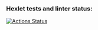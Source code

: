 ### Hexlet tests and linter status:
[![Actions Status](https://github.com/teewil/python-project-49/actions/workflows/hexlet-check.yml/badge.svg)](https://github.com/teewil/python-project-49/actions)